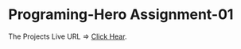 # Programing-Hero Assignment-01

The Projects Live URL => [Click Hear](https://ataher-ali.github.io/Assignment-01/).
